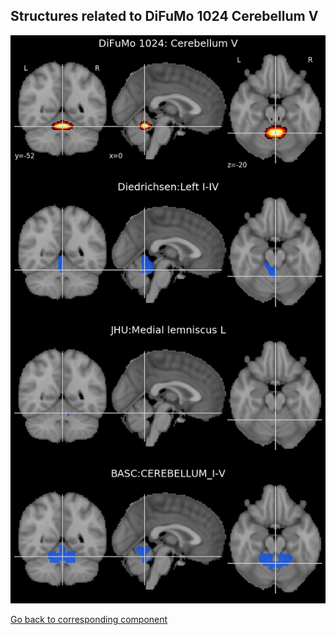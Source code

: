 


## Structures related to DiFuMo 1024 Cerebellum V

![732](732.jpg "Structures related to DiFuMo 1024 Cerebellum V")

[Go back to corresponding component](https://parietal-inria.github.io/DiFuMo/1024/html/732.html)